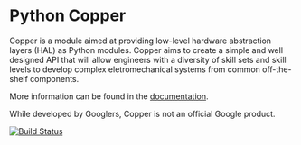 # Python Copper

Copper is a module aimed at providing low-level hardware abstraction
layers (HAL) as Python modules. Copper aims to create a simple and well
designed API that will allow engineers with a diversity of skill sets and
skill levels to develop complex eletromechanical systems from common
off-the-shelf components.

More information can be found in the
[documentation](https://pycopper.readthedocs.io/en/latest/).

While developed by Googlers, Copper is not an official Google product.

[![Build Status](https://travis-ci.org/google/copper.svg?branch=master)](https://travis-ci.org/google/copper)
